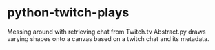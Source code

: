 # python-twitch-plays

Messing around with retrieving chat from Twitch.tv
Abstract.py draws varying shapes onto a canvas based on a twitch chat and its metadata.
